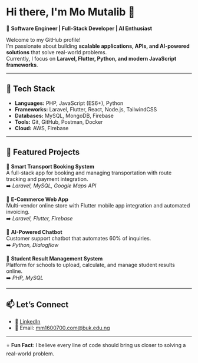 # Hi there, I'm Mo Mutalib 👋  

🚀 **Software Engineer | Full-Stack Developer | AI Enthusiast**  

Welcome to my GitHub profile!  
I’m passionate about building **scalable applications, APIs, and AI-powered solutions** that solve real-world problems.  
Currently, I focus on **Laravel, Flutter, Python, and modern JavaScript frameworks**.  

---

## 🔧 Tech Stack  

- **Languages:** PHP, JavaScript (ES6+), Python  
- **Frameworks:** Laravel, Flutter, React, Node.js, TailwindCSS  
- **Databases:** MySQL, MongoDB, Firebase  
- **Tools:** Git, GitHub, Postman, Docker  
- **Cloud:** AWS, Firebase  

---

## 📌 Featured Projects  

🔹 **Smart Transport Booking System**  
A full-stack app for booking and managing transportation with route tracking and payment integration.  
➡️ *Laravel, MySQL, Google Maps API*  

🔹 **E-Commerce Web App**  
Multi-vendor online store with Flutter mobile app integration and automated invoicing.  
➡️ *Laravel, Flutter, Firebase*  

🔹 **AI-Powered Chatbot**  
Customer support chatbot that automates 60% of inquiries.  
➡️ *Python, Dialogflow*  

🔹 **Student Result Management System**  
Platform for schools to upload, calculate, and manage student results online.  
➡️ *PHP, MySQL*  

---

## 📫 Let’s Connect  

- 💼 [LinkedIn](https://www.linkedin.com/in/mo-muatlib-285570283?trk=contact-info)   
- 📧 Email: mm1600700.com@buk.edu.ng

---

⭐ **Fun Fact**: I believe every line of code should bring us closer to solving a real-world problem.